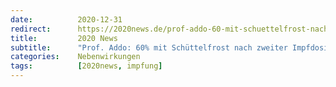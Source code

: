 ```yaml
---
date:          2020-12-31
redirect:      https://2020news.de/prof-addo-60-mit-schuettelfrost-nach-zweiter-impfdosis/
title:         2020 News
subtitle:      "Prof. Addo: 60% mit Schüttelfrost nach zweiter Impfdosis"
categories:    Nebenwirkungen
tags:          [2020news, impfung]
---
```

